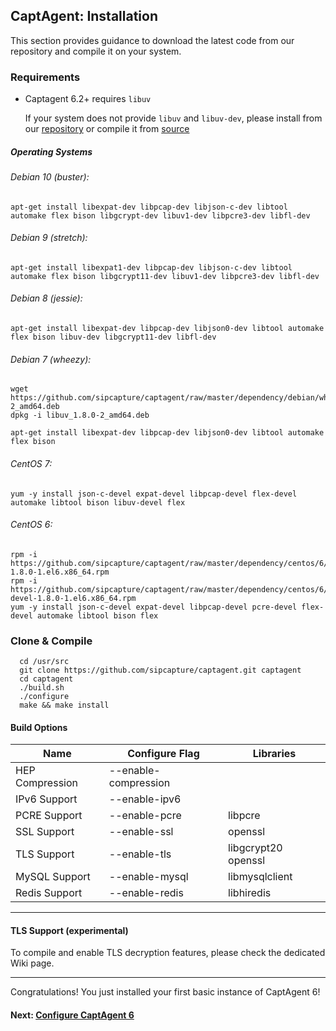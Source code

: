 ## CaptAgent: Installation

This section provides guidance to download the latest code from our repository and compile it on your system.


### Requirements

* Captagent 6.2+ requires ```libuv``` 

    If your system does not provide ```libuv``` and ```libuv-dev```, please install from our 
[repository](https://github.com/sipcapture/captagent/tree/master/dependency) or compile it from [source]( https://github.com/libuv/libuv/releases)

##### Operating Systems
###### Debian 10 (buster):
```
apt-get install libexpat-dev libpcap-dev libjson-c-dev libtool automake flex bison libgcrypt-dev libuv1-dev libpcre3-dev libfl-dev

```
###### Debian 9 (stretch):
```
apt-get install libexpat1-dev libpcap-dev libjson-c-dev libtool automake flex bison libgcrypt11-dev libuv1-dev libpcre3-dev libfl-dev

```
###### Debian 8 (jessie):
```
apt-get install libexpat-dev libpcap-dev libjson0-dev libtool automake flex bison libuv-dev libgcrypt11-dev libfl-dev
```
###### Debian 7 (wheezy):
```
wget https://github.com/sipcapture/captagent/raw/master/dependency/debian/wheezy/libuv_1.8.0-2_amd64.deb
dpkg -i libuv_1.8.0-2_amd64.deb

apt-get install libexpat-dev libpcap-dev libjson0-dev libtool automake flex bison 

```

###### CentOS 7:
```
yum -y install json-c-devel expat-devel libpcap-devel flex-devel automake libtool bison libuv-devel flex
```

###### CentOS 6:
```
rpm -i https://github.com/sipcapture/captagent/raw/master/dependency/centos/6/libuv-1.8.0-1.el6.x86_64.rpm
rpm -i https://github.com/sipcapture/captagent/raw/master/dependency/centos/6/libuv-devel-1.8.0-1.el6.x86_64.rpm
yum -y install json-c-devel expat-devel libpcap-devel pcre-devel flex-devel automake libtool bison flex
```



### Clone & Compile
```
  cd /usr/src
  git clone https://github.com/sipcapture/captagent.git captagent
  cd captagent
  ./build.sh
  ./configure
  make && make install
```

#### Build Options
| Name        | Configure Flag       | Libraries           |
|---          |---                   |---                  |
| HEP Compression | --enable-compression |                     |
| IPv6 Support  | --enable-ipv6        |                     |
| PCRE Support  | --enable-pcre        | libpcre             |
| SSL Support   | --enable-ssl         | openssl             |
| TLS Support   | --enable-tls         | libgcrypt20 openssl |
| MySQL Support | --enable-mysql       | libmysqlclient      |
| Redis Support | --enable-redis       | libhiredis          |

--------------

#### TLS Support (experimental)

To compile and enable TLS decryption features, please check the dedicated Wiki page.

--------------


Congratulations! You just installed your first basic instance of CaptAgent 6!
  
#### Next: [Configure CaptAgent 6](https://github.com/sipcapture/captagent/wiki/Configuration)
